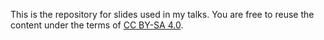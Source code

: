 This is the repository for slides used in my talks. You are free to reuse the
content under the terms of [CC BY-SA 4.0](./LICENSE).
